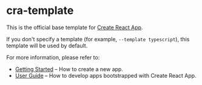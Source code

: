 # cra-template

This is the official base template for [Create React App](https://github.com/waylad/create-ipfs-dapp).

If you don't specify a template (for example, `--template typescript`), this template will be used by default.

For more information, please refer to:

- [Getting Started](https://create-ipfs-dapp.dev/docs/getting-started) – How to create a new app.
- [User Guide](https://create-ipfs-dapp.dev) – How to develop apps bootstrapped with Create React App.
